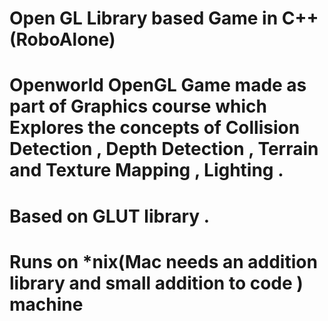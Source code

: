 Open GL Library based Game in C++ (RoboAlone)
==========

Openworld OpenGL Game made as part of Graphics course which Explores the concepts of Collision Detection , Depth Detection , Terrain and Texture Mapping , Lighting .  
========================
Based on GLUT library . 
=======================
Runs on *nix(Mac needs an addition library and small addition to code ) machine 
========================================
